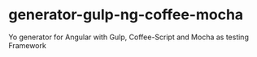 generator-gulp-ng-coffee-mocha
==============================

Yo generator for Angular with Gulp, Coffee-Script and Mocha as testing Framework
